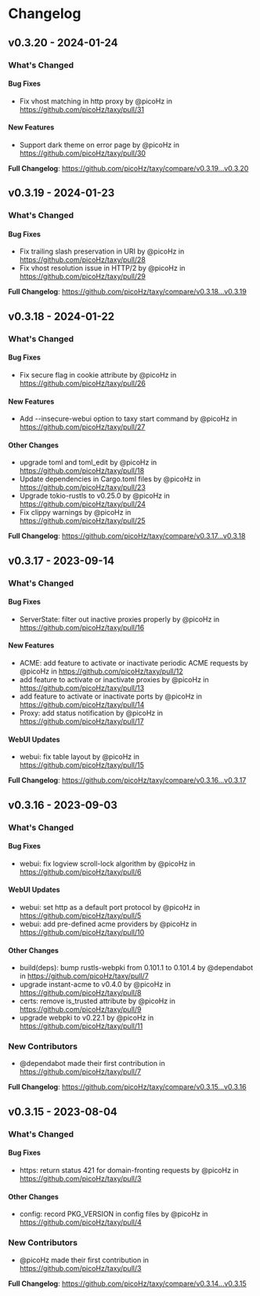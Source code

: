 # Changelog

## v0.3.20 - 2024-01-24

<!-- Release notes generated using configuration in .github/release.yml at v0.3.20 -->
### What's Changed

#### Bug Fixes

* Fix vhost matching in http proxy by @picoHz in https://github.com/picoHz/taxy/pull/31

#### New Features

* Support dark theme on error page by @picoHz in https://github.com/picoHz/taxy/pull/30

**Full Changelog**: https://github.com/picoHz/taxy/compare/v0.3.19...v0.3.20

## v0.3.19 - 2024-01-23

<!-- Release notes generated using configuration in .github/release.yml at v0.3.19 -->
### What's Changed

#### Bug Fixes

* Fix trailing slash preservation in URI by @picoHz in https://github.com/picoHz/taxy/pull/28
* Fix vhost resolution issue in HTTP/2 by @picoHz in https://github.com/picoHz/taxy/pull/29

**Full Changelog**: https://github.com/picoHz/taxy/compare/v0.3.18...v0.3.19

## v0.3.18 - 2024-01-22

<!-- Release notes generated using configuration in .github/release.yml at v0.3.18 -->
### What's Changed

#### Bug Fixes

* Fix secure flag in cookie attribute by @picoHz in https://github.com/picoHz/taxy/pull/26

#### New Features

* Add --insecure-webui option to taxy start command by @picoHz in https://github.com/picoHz/taxy/pull/27

#### Other Changes

* upgrade toml and toml_edit by @picoHz in https://github.com/picoHz/taxy/pull/18
* Update dependencies in Cargo.toml files by @picoHz in https://github.com/picoHz/taxy/pull/23
* Upgrade tokio-rustls to v0.25.0 by @picoHz in https://github.com/picoHz/taxy/pull/24
* Fix clippy warnings by @picoHz in https://github.com/picoHz/taxy/pull/25

**Full Changelog**: https://github.com/picoHz/taxy/compare/v0.3.17...v0.3.18

## v0.3.17 - 2023-09-14

<!-- Release notes generated using configuration in .github/release.yml at v0.3.17 -->
### What's Changed

#### Bug Fixes

- ServerState: filter out inactive proxies properly by @picoHz in https://github.com/picoHz/taxy/pull/16

#### New Features

- ACME: add feature to activate or inactivate periodic ACME requests by @picoHz in https://github.com/picoHz/taxy/pull/12
- add feature to activate or inactivate proxies by @picoHz in https://github.com/picoHz/taxy/pull/13
- add feature to activate or inactivate ports by @picoHz in https://github.com/picoHz/taxy/pull/14
- Proxy: add status notification by @picoHz in https://github.com/picoHz/taxy/pull/17

#### WebUI Updates

- webui: fix table layout by @picoHz in https://github.com/picoHz/taxy/pull/15

**Full Changelog**: https://github.com/picoHz/taxy/compare/v0.3.16...v0.3.17

## v0.3.16 - 2023-09-03

<!-- Release notes generated using configuration in .github/release.yml at v0.3.16 -->
### What's Changed

#### Bug Fixes

- webui: fix logview scroll-lock algorithm by @picoHz in https://github.com/picoHz/taxy/pull/6

#### WebUI Updates

- webui: set http as a default port protocol by @picoHz in https://github.com/picoHz/taxy/pull/5
- webui: add pre-defined acme providers by @picoHz in https://github.com/picoHz/taxy/pull/10

#### Other Changes

- build(deps): bump rustls-webpki from 0.101.1 to 0.101.4 by @dependabot in https://github.com/picoHz/taxy/pull/7
- upgrade instant-acme to v0.4.0 by @picoHz in https://github.com/picoHz/taxy/pull/8
- certs: remove is_trusted attribute by @picoHz in https://github.com/picoHz/taxy/pull/9
- upgrade webpki to v0.22.1 by @picoHz in https://github.com/picoHz/taxy/pull/11

### New Contributors

- @dependabot made their first contribution in https://github.com/picoHz/taxy/pull/7

**Full Changelog**: https://github.com/picoHz/taxy/compare/v0.3.15...v0.3.16

## v0.3.15 - 2023-08-04

<!-- Release notes generated using configuration in .github/release.yml at v0.3.15 -->
### What's Changed

#### Bug Fixes

- https: return status 421 for domain-fronting requests by @picoHz in https://github.com/picoHz/taxy/pull/3

#### Other Changes

- config: record PKG_VERSION in config files by @picoHz in https://github.com/picoHz/taxy/pull/4

### New Contributors

- @picoHz made their first contribution in https://github.com/picoHz/taxy/pull/3

**Full Changelog**: https://github.com/picoHz/taxy/compare/v0.3.14...v0.3.15
